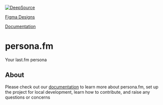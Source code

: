 [![DeepSource](https://app.deepsource.com/gh/raspberri05/persona.fm:application.svg/?label=active+issues&show_trend=true&token=fXU6_wgo1tckK-9i1LyA7GoJ)](https://app.deepsource.com/gh/raspberri05/persona.fm:application/)

[Figma Designs](https://www.figma.com/design/LLVawiL7F4SP9rlDuyGAtH/persona.fm?node-id=0-1&t=xhFhQpHwxTzcHNZl-1)

[Documentation](http://docs.personafm.com/)

# persona.fm

Your last.fm persona

## About

Please check out our [documentation](https://docs.personafm.com) to learn more about persona.fm, set up the project for local development, learn how to contribute, and raise any questions or concerns
